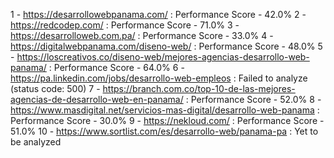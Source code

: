 1 - https://desarrollowebpanama.com/ : Performance Score - 42.0%
2 - https://redcodep.com/ : Performance Score - 71.0%
3 - https://desarrolloweb.com.pa/ : Performance Score - 33.0%
4 - https://digitalwebpanama.com/diseno-web/ : Performance Score - 48.0%
5 - https://loscreativos.co/diseno-web/mejores-agencias-desarrollo-web-panama/ : Performance Score - 64.0%
6 - https://pa.linkedin.com/jobs/desarrollo-web-empleos : Failed to analyze (status code: 500)
7 - https://branch.com.co/top-10-de-las-mejores-agencias-de-desarrollo-web-en-panama/ : Performance Score - 52.0%
8 - https://www.masdigital.net/servicios-mas-digital/desarrollo-web-panama : Performance Score - 30.0%
9 - https://nekloud.com/ : Performance Score - 51.0%
10 - https://www.sortlist.com/es/desarrollo-web/panama-pa : Yet to be analyzed